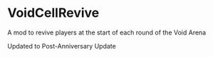 # VoidCellRevive
 A mod to revive players at the start of each round of the Void Arena

Updated to Post-Anniversary Update
